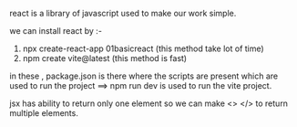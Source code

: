 react is a library of javascript used to make our work simple.

we can install react by :-

1. npx create-react-app 01basicreact (this method take lot of time)
2. npm create vite@latest (this method is fast)

in these , package.json is there where the scripts are present which are used to run the project
==> npm run dev is used to run the vite project.


  jsx has ability to return only one element so we can make <> </> to return multiple elements.